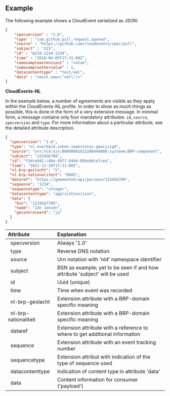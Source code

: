 ## Example

The following example shows a CloudEvent serialized as JSON:

```JSON
{
    "specversion" : "1.0",
    "type" : "com.github.pull_request.opened",
    "source" : "https://github.com/cloudevents/spec/pull",
    "subject" : "123",
    "id" : "A234-1234-1234",
    "time" : "2018-04-05T17:31:00Z",
    "comexampleextension1" : "value",
    "comexampleothervalue" : 5,
    "datacontenttype" : "text/xml",
    "data" : "<much wow=\"xml\"/>"
}
```

**CloudEvents-NL**

In the example below, a number of agreements are visible as they apply within the CloudEvents-NL profile.
In order to show as much things as possible, this is done in the form of a very extensive message. 
In minimal form, a message contains only four mandatory attributes: `id`, `source`, `specversion` and `type`.
For more information about a particular attribute, see the detailed attribute description.

```JSON
{
  "specversion": "1.0",
  "type": "nl.overheid.zaken.zaakstatus-gewijzigd",
  "source": "urn:nld:oin:00000001823288444000:systeem:BRP-component",
  "subject": "123456789",
  "id": "f3dce042-cd6e-4977-844d-05be8dce7cea",
  "time": "2021-12-10T17:31:00Z",
  "nl-brp-geslacht": "V",
  "nl-brp-nationaliteit": "0083",
  "dataref": "https://gemeenteX/api/persoon/123456789",
  "sequence": "1234",
  "sequencetype": "integer",
  "datacontenttype": "application/json",
  "data": {
    "bsn": "1234567789",
    "naam": "Jan Jansen",
    "gecontroleerd": "ja"
  }
}
```

| Attribute | Explanation |
| :------------- | :---------- | 
|   &nbsp; specversion | Always '1.0' |
|   &nbsp; type | Reverse DNS notation |
|   &nbsp; source | Urn notation with 'nld' namespace identifier |
|   &nbsp; subject | BSN as example; yet to be seen if and how attribute 'subject' will be used |
|   &nbsp; id | Uuid (unique)|
|   &nbsp; time | Time when event was recorded |
|   &nbsp; nl-brp-geslacht | Extension attribute with a BRP-domain specific meaning |
|   &nbsp; nl-brp-nationaliteit | Extension attribute with a BRP-domain specific meaning |
|   &nbsp; dataref  | Extension attribute with a reference to where to get additional information |
|   &nbsp; sequence | Extension attribute with an event tracking number |
|   &nbsp; sequencetype | Extension attribut with indication of the type of sequence used |
|   &nbsp; datacontenttype  | Indication of content type in attribute 'data' |
|   &nbsp; data | Content information for consumer ('payload') |